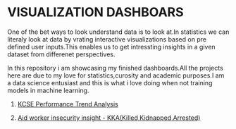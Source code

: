 # VISUALIZATION DASHBOARS

One of the bet ways to look understand data is to look at.In statistics we can literaly look at data by vrating interactive visualizations based on pre defined user inputs.This enables us to get intressting insights in a given dataset from differenet perspectives.

In this repository i am showcasing my finished dashboards.All the projects here are due to my love for statistics,curosity and academic purposes.I am a data science entusiast and this is what i love doing when not training models in machine learning.

1. [KCSE Performance Trend Analysis](https://github.com/GeorgeOduor/VISUALIZATION-DASHBOARS/tree/master/KCSE-TREND-ANALYSIS)

1. [Aid worker insecurity insight - KKA(Killed,Kidnapped,Arrested)]()
